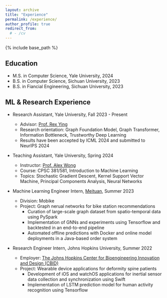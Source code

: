 ```yaml
---
layout: archive
title: "Experience"
permalink: /experience/
author_profile: true
redirect_from:
  # - /cv
---
```


{% include base_path %}

## Education
* M.S. in Computer Science, Yale University, 2024
* B.S. in Computer Science, Sichuan University, 2023
* B.S. in Fiancial Engineering, Sichuan University, 2023

## ML & Research Experience
* Research Assistant, Yale University, Fall 2023 - Present
  * Advisor: [Prof. Rex Ying](https://www.cs.yale.edu/homes/ying-rex/)
  * Research orientation: Graph Foundation Model, Graph Transformer, Information Bottleneck, Trustworthy Deep Learning
  * Results have been accepted by ICML 2024 and submitted to NeurIPS 2024

* Teaching Assistant, Yale University, Spring 2024
  * Instructor: [Prof. Alex Wong](https://vision.cs.yale.edu/members/alex-wong.html)
  * Course: CPSC 381/581, Introduction to Machine Learning
  * Topics: Stochastic Gradient Descent, Kernel Support Vector Machine, Principal Components Analysis, Neural Networks

* Machine Learning Engineer Intern, [Meituan](https://www.linkedin.com/company/meituan/posts/?feedView=all), Summer 2023
  * Division: Mobike
  * Project: Graph nerual networks for bike station recommendations
    * Curation of large-scale graph dataset from spatio-temporal data using PySpark
    * Implementation of GNNs and experiments using Tensorflow and backtested in an end-to-end pipeline
    * Automated offline predictions with Docker and online model deployments in a Java-based order system

* Research Engineer Intern, Johns Hopkins University, Summer 2022
  * Employer: [The Johns Hopkins Center for Bioengineering Innovation and Design (CBID)](https://cbid.bme.jhu.edu)
  * Project: Wearable device applications for deformity spine patients
    * Development of iOS and watchOS applications for inertial sensor data collection and synchronization using Swift
    * Implementation of LSTM prediction model for human activity recognition using Tensorflow



